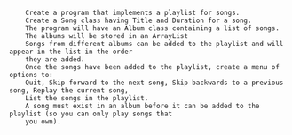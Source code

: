         Create a program that implements a playlist for songs.
        Create a Song class having Title and Duration for a song.
        The program will have an Album class containing a list of songs.
        The albums will be stored in an ArrayList
        Songs from different albums can be added to the playlist and will appear in the list in the order
        they are added.
        Once the songs have been added to the playlist, create a menu of options to:
        Quit, Skip forward to the next song, Skip backwards to a previous song, Replay the current song,
        List the songs in the playlist.
        A song must exist in an album before it can be added to the playlist (so you can only play songs that
        you own).
     